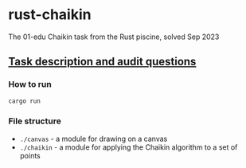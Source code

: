 # rust-chaikin

The 01-edu Chaikin task from the Rust piscine, solved Sep 2023

## [Task description and audit questions](https://github.com/01-edu/public/tree/master/subjects/chaikin)

### How to run

```bash
cargo run
```

### File structure

- `./canvas` - a module for drawing on a canvas
- `./chaikin` - a module for applying the Chaikin algorithm to a set of points